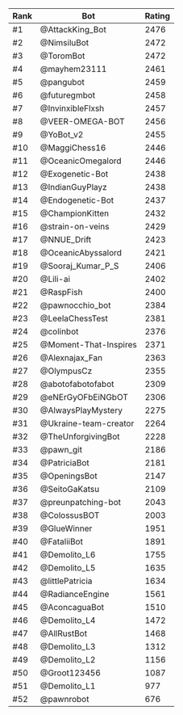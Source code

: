 Rank|Bot|Rating
---|---|---
#1|@AttackKing_Bot|2476
#2|@NimsiluBot|2472
#3|@ToromBot|2472
#4|@mayhem23111|2461
#5|@pangubot|2459
#6|@futuregmbot|2458
#7|@InvinxibleFlxsh|2457
#8|@VEER-OMEGA-BOT|2456
#9|@YoBot_v2|2455
#10|@MaggiChess16|2446
#11|@OceanicOmegalord|2446
#12|@Exogenetic-Bot|2438
#13|@IndianGuyPlayz|2438
#14|@Endogenetic-Bot|2437
#15|@ChampionKitten|2432
#16|@strain-on-veins|2429
#17|@NNUE_Drift|2423
#18|@OceanicAbyssalord|2421
#19|@Sooraj_Kumar_P_S|2406
#20|@Lili-ai|2402
#21|@RaspFish|2400
#22|@pawnocchio_bot|2384
#23|@LeelaChessTest|2381
#24|@colinbot|2376
#25|@Moment-That-Inspires|2371
#26|@Alexnajax_Fan|2363
#27|@OlympusCz|2355
#28|@abotofabotofabot|2309
#29|@eNErGyOFbEiNGbOT|2306
#30|@AlwaysPlayMystery|2275
#31|@Ukraine-team-creator|2264
#32|@TheUnforgivingBot|2228
#33|@pawn_git|2186
#34|@PatriciaBot|2181
#35|@OpeningsBot|2147
#36|@SeitoGaKatsu|2109
#37|@preunpatching-bot|2043
#38|@ColossusBOT|2003
#39|@GlueWinner|1951
#40|@FataliiBot|1891
#41|@Demolito_L6|1755
#42|@Demolito_L5|1635
#43|@littlePatricia|1634
#44|@RadianceEngine|1561
#45|@AconcaguaBot|1510
#46|@Demolito_L4|1472
#47|@AllRustBot|1468
#48|@Demolito_L3|1312
#49|@Demolito_L2|1156
#50|@Groot123456|1087
#51|@Demolito_L1|977
#52|@pawnrobot|676

